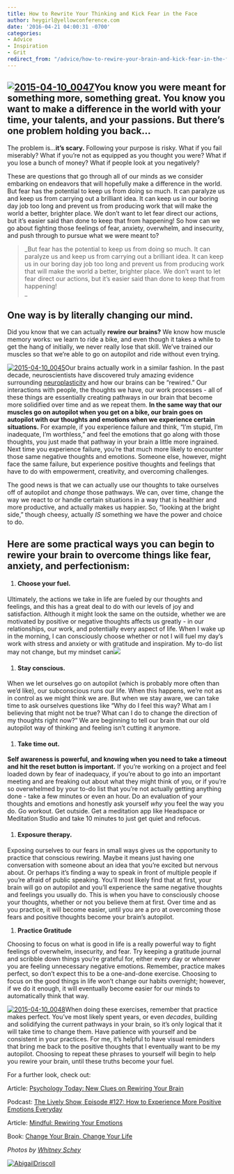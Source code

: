 ```yaml
---
title: How to Rewrite Your Thinking and Kick Fear in the Face
author: heygirl@yellowconference.com
date: '2016-04-21 04:00:31 -0700'
categories:
- Advice
- Inspiration
- Grit
redirect_from: "/advice/how-to-rewire-your-brain-and-kick-fear-in-the-face/"
---
```


## [![2015-04-10_0047](https://s3.amazonaws.com/yellow-files/blog/2016/04/2015-04-10_0047.jpg)](https://s3.amazonaws.com/yellow-files/blog/2016/04/2015-04-10_0047.jpg)You know you were meant for something more, something great. You know you want to make a difference in the world with your time, your talents, and your passions. But there’s one problem holding you back…

The problem is…**it’s scary.** Following your purpose is risky. What if you fail miserably? What if you’re not as equipped as you thought you were? What if you lose a bunch of money? What if people look at you negatively?

These are questions that go through all of our minds as we consider embarking on endeavors that will hopefully make a difference in the world. But fear has the potential to keep us from doing so much. It can paralyze us and keep us from carrying out a brilliant idea. It can keep us in our boring day job too long and prevent us from producing work that will make the world a better, brighter place. We don’t want to let fear direct our actions, but it’s easier said than done to keep that from happening! So how can we go about fighting those feelings of fear, anxiety, overwhelm, and insecurity, and push through to pursue what we were meant to?

> _But fear has the potential to keep us from doing so much. It can paralyze us and keep us from carrying out a brilliant idea. It can keep us in our boring day job too long and prevent us from producing work that will make the world a better, brighter place. We don’t want to let fear direct our actions, but it’s easier said than done to keep that from happening!  
> _

## One way is by literally changing our mind.

Did you know that we can actually **rewire our brains?** We know how muscle memory works: we learn to ride a bike, and even though it takes a while to get the hang of initially, we never really lose that skill. We’ve trained our muscles so that we’re able to go on autopilot and ride without even trying.

[![2015-04-10_0045](https://s3.amazonaws.com/yellow-files/blog/2016/04/2015-04-10_0045.jpg)](https://s3.amazonaws.com/yellow-files/blog/2016/04/2015-04-10_0045.jpg)Our brains actually work in a similar fashion. In the past decade, neuroscientists have discovered truly amazing evidence surrounding [neuroplasticity](http://www.britannica.com/science/neuroplasticity) and how our brains can be “rewired.” Our interactions with people, the thoughts we have, our work processes - all of these things are essentially creating pathways in our brain that become more solidified over time and as we repeat them. **In the same way that our muscles go on autopilot when you get on a bike, our brain goes on autopilot with our thoughts and emotions when we experience certain situations.** For example, if you experience failure and think, “I’m stupid, I’m inadequate, I’m worthless,” and feel the emotions that go along with those thoughts, you just made that pathway in your brain a little more ingrained. Next time you experience failure, you’re that much more likely to encounter those same negative thoughts and emotions. Someone else, however, might face the same failure, but experience positive thoughts and feelings that have to do with empowerment, creativity, and overcoming challenges.

The good news is that we can actually use our thoughts to take ourselves off of autopilot and _change_ those pathways. We can, over time, change the way we react to or handle certain situations in a way that is healthier and more productive, and actually makes us happier. So, “looking at the bright side,” though cheesy, actually _IS_ something we have the power and choice to do.

## Here are some practical ways you can begin to rewire your brain to overcome things like fear, anxiety, and perfectionism:

1.  #### **Choose your fuel.**

Ultimately, the actions we take in life are fueled by our thoughts and feelings, and this has a great deal to do with our levels of joy and satisfaction. Although it might look the same on the outside, whether we are motivated by positive or negative thoughts affects us greatly - in our relationships, our work, and potentially every aspect of life. When I wake up in the morning, I can consciously choose whether or not I will fuel my day’s work with stress and anxiety or with gratitude and inspiration. My to-do list may not change, but my mindset can![  
](https://s3.amazonaws.com/yellow-files/blog/2016/04/2015-04-10_0048.jpg)

1.  #### **Stay conscious.**

When we let ourselves go on autopilot (which is probably more often than we’d like), our subconscious runs our life. When this happens, we’re not as in control as we might think we are. But when we stay aware, we can take time to ask ourselves questions like “Why do I feel this way? What am I believing that might not be true? What can I do to change the direction of my thoughts right now?” We are beginning to tell our brain that our old autopilot way of thinking and feeling isn’t cutting it anymore.

1.  #### **Take time out.**

**Self awareness is powerful, and knowing when you need to take a timeout and hit the reset button is important.** If you’re working on a project and feel loaded down by fear of inadequacy, if you’re about to go into an important meeting and are freaking out about what they might think of you, or if you’re so overwhelmed by your to-do list that you’re not actually getting anything done - take a few minutes or even an hour. Do an evaluation of your thoughts and emotions and honestly ask yourself _why_ you feel the way you do. Go workout. Get outside. Get a meditation app like Headspace or Meditation Studio and take 10 minutes to just get quiet and refocus.

1.  #### **Exposure therapy.**

Exposing ourselves to our fears in small ways gives us the opportunity to practice that conscious rewiring. Maybe it means just having one conversation with someone about an idea that you’re excited but nervous about. Or perhaps it’s finding a way to speak in front of multiple people if you’re afraid of public speaking. You’ll most likely find that at first, your brain will go on autopilot and you’ll experience the same negative thoughts and feelings you usually do. This is when you have to consciously choose your thoughts, whether or not you believe them at first. Over time and as you practice, it will become easier, until you are a pro at overcoming those fears and positive thoughts become your brain’s autopilot.

1.  **Practice Gratitude**

Choosing to focus on what is good in life is a really powerful way to fight feelings of overwhelm, insecurity, and fear. Try keeping a gratitude journal and scribble down things you’re grateful for, either every day or whenever you are feeling unnecessary negative emotions. Remember, practice makes perfect, so don’t expect this to be a one-and-done exercise. Choosing to focus on the good things in life won’t change our habits overnight; however, if we do it enough, it will eventually become easier for our minds to automatically think that way.

[![2015-04-10_0048](https://s3.amazonaws.com/yellow-files/blog/2016/04/2015-04-10_0048.jpg)](https://s3.amazonaws.com/yellow-files/blog/2016/04/2015-04-10_0048.jpg)When doing these exercises, remember that practice makes perfect. You’ve most likely spent years, or even _decades_, building and solidifying the current pathways in your brain, so it’s only logical that it will take time to change them. Have patience with yourself and be consistent in your practices. For me, it’s helpful to have visual reminders that bring me back to the positive thoughts that I eventually want to be my autopilot. Choosing to repeat these phrases to yourself will begin to help you rewire your brain, until these truths become your fuel.

For a further look, check out:

Article: [Psychology Today: New Clues on Rewiring Your Brain](https://www.psychologytoday.com/blog/the-athletes-way/201203/new-clues-rewiring-your-brain)

Podcast: [The Lively Show, Episode #127: How to Experience More Positive Emotions Everyday](http://jesslively.com/brookecastillo2/)

Article: [Mindful: Rewiring Your Emotions](http://www.mindful.org/rewiring-your-emotions/)

Book: [Change Your Brain, Change Your Life](http://www.amazon.com/gp/product/B01208WMYQ/ref=dp-kindle-redirect?ie=UTF8&btkr=1)

_Photos by [Whitney Schey](http://whitneydarling.com/)_

[![AbigailDriscoll](https://s3.amazonaws.com/yellow-files/blog/2016/04/AbigailDriscoll.jpg)](http://abigailrdriscoll.com/)
